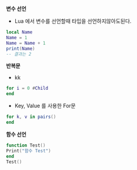 **변수 선언**
- Lua 에서 변수를 선언할때 타입을 선언하지않아도된다.
```Lua
local Name
Name = 1
Name = Name + 1
print(Name)
-- 결과는 2
```
**반복문**
- kk
```Lua
for i = 0 #Child
end
```
- Key, Value 를 사용한 For문
```Lua
for k, v in pairs()
end
```
**함수 선언**
```Lua
function Test()
Print("함수 Test")
end
Test()
```

